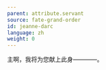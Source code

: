 ```yaml
---
parent: attribute.servant
source: fate-grand-order
id: jeanne-darc
language: zh
weight: 0
---
```


主啊，我将为您献上此身————。
